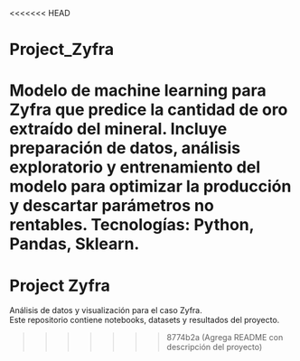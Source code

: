 <<<<<<< HEAD
# Project_Zyfra
Modelo de machine learning para Zyfra que predice la cantidad de oro extraído del mineral. Incluye preparación de datos, análisis exploratorio y entrenamiento del modelo para optimizar la producción y descartar parámetros no rentables. Tecnologías: Python, Pandas, Sklearn.
=======
# Project Zyfra

Análisis de datos y visualización para el caso Zyfra.  
Este repositorio contiene notebooks, datasets y resultados del proyecto.
>>>>>>> 8774b2a (Agrega README con descripción del proyecto)
